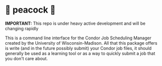 # 🦚 peacock 🦚

**IMPORTANT:** This repo is under heavy active development and will be changing rapidly

This is a command line interface for the Condor Job Scheduling Manager created by the University of Wisconsin-Madison.
All that this package offers is write (and in the future possibly submit) your Condor job files, it should generally be used as a learning tool or as a way to quickly submit a job that you don't care about.
